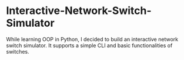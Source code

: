 # Interactive-Network-Switch-Simulator
While learning OOP in Python, I decided to build an interactive network switch simulator. It supports a simple CLI and basic functionalities of switches. 

